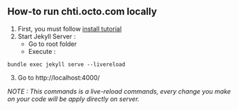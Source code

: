 ## How-to run chti.octo.com locally
1. First, you must follow [install tutorial](https://github.com/octo-technology/chti.octo.com/tree/master/docs/tuto-install.md)
2. Start Jekyll Server :
   - Go to root folder
   - Execute :
```
bundle exec jekyll serve --livereload
```
3. Go to http://localhost:4000/

_NOTE : This commands is a live-reload commands, every change you make on your code will be apply directly on server._

